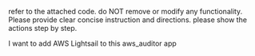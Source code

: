 refer to the attached code.  do NOT remove or modify any functionality. Please provide clear concise instruction and directions. please show the actions step by step.

I want to add AWS Lightsail to this aws_auditor app

